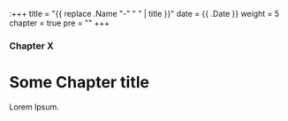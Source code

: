 :+++
title = "{{ replace .Name "-" " " | title }}"
date = {{ .Date }}
weight = 5
chapter = true
pre = ""
+++

### Chapter X

# Some Chapter title

Lorem Ipsum.